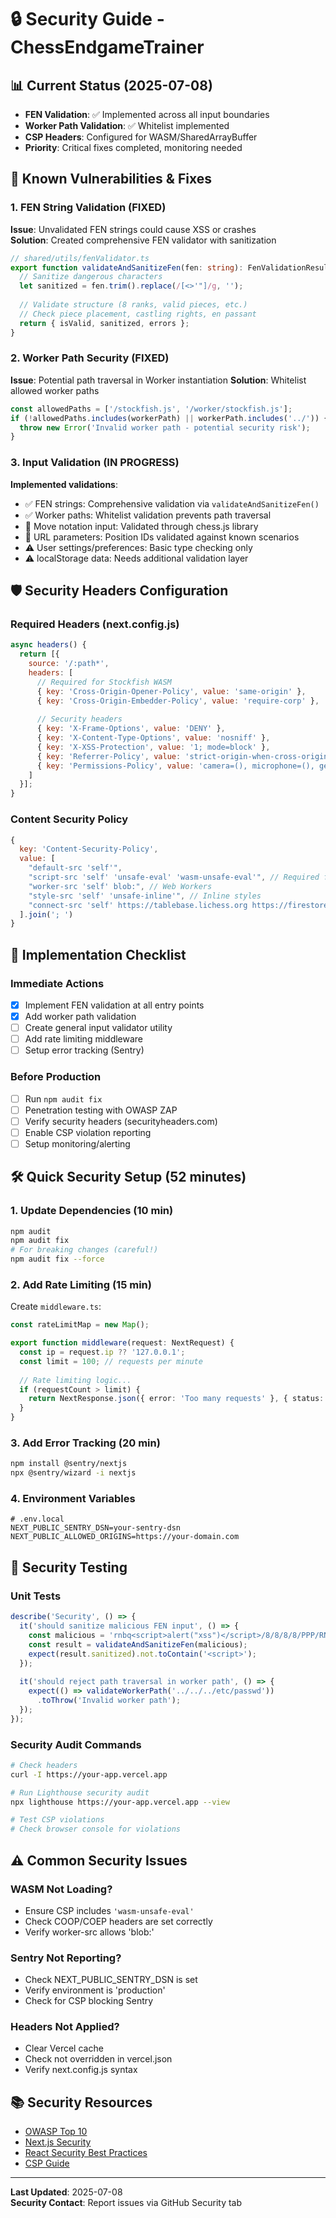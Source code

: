 # 🔒 Security Guide - ChessEndgameTrainer

## 📊 Current Status (2025-07-08)
- **FEN Validation**: ✅ Implemented across all input boundaries
- **Worker Path Validation**: ✅ Whitelist implemented
- **CSP Headers**: Configured for WASM/SharedArrayBuffer
- **Priority**: Critical fixes completed, monitoring needed

## 🚨 Known Vulnerabilities & Fixes

### 1. FEN String Validation (FIXED)
**Issue**: Unvalidated FEN strings could cause XSS or crashes  
**Solution**: Created comprehensive FEN validator with sanitization
```typescript
// shared/utils/fenValidator.ts
export function validateAndSanitizeFen(fen: string): FenValidationResult {
  // Sanitize dangerous characters
  let sanitized = fen.trim().replace(/[<>'"]/g, '');
  
  // Validate structure (8 ranks, valid pieces, etc.)
  // Check piece placement, castling rights, en passant
  return { isValid, sanitized, errors };
}
```

### 2. Worker Path Security (FIXED)  
**Issue**: Potential path traversal in Worker instantiation
**Solution**: Whitelist allowed worker paths
```typescript
const allowedPaths = ['/stockfish.js', '/worker/stockfish.js'];
if (!allowedPaths.includes(workerPath) || workerPath.includes('../')) {
  throw new Error('Invalid worker path - potential security risk');
}
```

### 3. Input Validation (IN PROGRESS)
**Implemented validations**:
- ✅ FEN strings: Comprehensive validation via `validateAndSanitizeFen()`
- ✅ Worker paths: Whitelist validation prevents path traversal
- 🔄 Move notation input: Validated through chess.js library
- 🔄 URL parameters: Position IDs validated against known scenarios
- ⚠️ User settings/preferences: Basic type checking only
- ⚠️ localStorage data: Needs additional validation layer

## 🛡️ Security Headers Configuration

### Required Headers (next.config.js)
```javascript
async headers() {
  return [{
    source: '/:path*',
    headers: [
      // Required for Stockfish WASM
      { key: 'Cross-Origin-Opener-Policy', value: 'same-origin' },
      { key: 'Cross-Origin-Embedder-Policy', value: 'require-corp' },
      
      // Security headers
      { key: 'X-Frame-Options', value: 'DENY' },
      { key: 'X-Content-Type-Options', value: 'nosniff' },
      { key: 'X-XSS-Protection', value: '1; mode=block' },
      { key: 'Referrer-Policy', value: 'strict-origin-when-cross-origin' },
      { key: 'Permissions-Policy', value: 'camera=(), microphone=(), geolocation=()' },
    ]
  }];
}
```

### Content Security Policy
```javascript
{
  key: 'Content-Security-Policy',
  value: [
    "default-src 'self'",
    "script-src 'self' 'unsafe-eval' 'wasm-unsafe-eval'", // Required for WASM
    "worker-src 'self' blob:", // Web Workers
    "style-src 'self' 'unsafe-inline'", // Inline styles
    "connect-src 'self' https://tablebase.lichess.org https://firestore.googleapis.com",
  ].join('; ')
}
```

## 🔐 Implementation Checklist

### Immediate Actions
- [x] Implement FEN validation at all entry points
- [x] Add worker path validation
- [ ] Create general input validator utility
- [ ] Add rate limiting middleware
- [ ] Setup error tracking (Sentry)

### Before Production
- [ ] Run `npm audit fix`
- [ ] Penetration testing with OWASP ZAP
- [ ] Verify security headers (securityheaders.com)
- [ ] Enable CSP violation reporting
- [ ] Setup monitoring/alerting

## 🛠️ Quick Security Setup (52 minutes)

### 1. Update Dependencies (10 min)
```bash
npm audit
npm audit fix
# For breaking changes (careful!)
npm audit fix --force
```

### 2. Add Rate Limiting (15 min)
Create `middleware.ts`:
```typescript
const rateLimitMap = new Map();

export function middleware(request: NextRequest) {
  const ip = request.ip ?? '127.0.0.1';
  const limit = 100; // requests per minute
  
  // Rate limiting logic...
  if (requestCount > limit) {
    return NextResponse.json({ error: 'Too many requests' }, { status: 429 });
  }
}
```

### 3. Add Error Tracking (20 min)
```bash
npm install @sentry/nextjs
npx @sentry/wizard -i nextjs
```

### 4. Environment Variables
```env
# .env.local
NEXT_PUBLIC_SENTRY_DSN=your-sentry-dsn
NEXT_PUBLIC_ALLOWED_ORIGINS=https://your-domain.com
```

## 🧪 Security Testing

### Unit Tests
```typescript
describe('Security', () => {
  it('should sanitize malicious FEN input', () => {
    const malicious = 'rnbq<script>alert("xss")</script>/8/8/8/8/PPP/RNBQKBNR';
    const result = validateAndSanitizeFen(malicious);
    expect(result.sanitized).not.toContain('<script>');
  });
  
  it('should reject path traversal in worker path', () => {
    expect(() => validateWorkerPath('../../../etc/passwd'))
      .toThrow('Invalid worker path');
  });
});
```

### Security Audit Commands
```bash
# Check headers
curl -I https://your-app.vercel.app

# Run Lighthouse security audit  
npx lighthouse https://your-app.vercel.app --view

# Test CSP violations
# Check browser console for violations
```

## ⚠️ Common Security Issues

### WASM Not Loading?
- Ensure CSP includes `'wasm-unsafe-eval'`
- Check COOP/COEP headers are set correctly
- Verify worker-src allows 'blob:'

### Sentry Not Reporting?
- Check NEXT_PUBLIC_SENTRY_DSN is set
- Verify environment is 'production'
- Check for CSP blocking Sentry

### Headers Not Applied?
- Clear Vercel cache
- Check not overridden in vercel.json
- Verify next.config.js syntax

## 📚 Security Resources
- [OWASP Top 10](https://owasp.org/www-project-top-ten/)
- [Next.js Security](https://nextjs.org/docs/advanced-features/security-headers)
- [React Security Best Practices](https://react.dev/learn/keeping-components-pure)
- [CSP Guide](https://developer.mozilla.org/en-US/docs/Web/HTTP/CSP)

---

**Last Updated**: 2025-07-08  
**Security Contact**: Report issues via GitHub Security tab